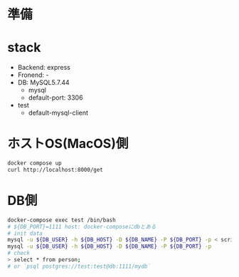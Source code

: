 # 準備

# stack

+ Backend: express
+ Fronend: -
+ DB: MySQL5.7.44
  + mysql
  + default-port: 3306
+ test
  + default-mysql-client

# ホストOS(MacOS)側

```sh
docker compose up
curl http://localhost:8000/get
```

# DB側

```sh
docker-compose exec test /bin/bash
# ${DB_PORT}=1111 host: docker-composeにdbとある
# init data
mysql -u ${DB_USER} -h ${DB_HOST} -D ${DB_NAME} -P ${DB_PORT} -p < script/init.sql
mysql -u ${DB_USER} -h ${DB_HOST} -D ${DB_NAME} -P ${DB_PORT} -p
# check
> select * from person;
# or `psql postgres://test:test@db:1111/mydb`
```